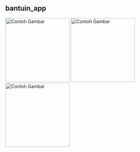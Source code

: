 ## bantuin_app
<img src="https://github.com/user-attachments/assets/febfab0d-9d4e-4c9d-8258-439ec7c2e3b4" alt="Contoh Gambar" width="200">
<img src="https://github.com/user-attachments/assets/88e35fd9-8808-48ef-b77c-8fd269a1424c" alt="Contoh Gambar" width="200">
<img src="https://github.com/user-attachments/assets/ec96062b-c4c8-4513-ac46-89abc05382ed" alt="Contoh Gambar" width="200">
